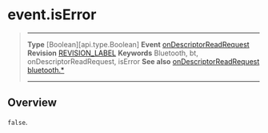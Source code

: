 # event.isError

> --------------------- ------------------------------------------------------------------------------------------
> __Type__              [Boolean][api.type.Boolean]
> __Event__             [onDescriptorReadRequest](/plugin.bluetooth.type.Server.event.onDescriptorReadRequest.md)
> __Revision__          [REVISION_LABEL](REVISION_URL)
> __Keywords__          Bluetooth, bt, onDescriptorReadRequest, isError
> __See also__          [onDescriptorReadRequest](/plugin.bluetooth.type.Server.event.onDescriptorReadRequest.md)
>						[bluetooth.*](/plugin.bluetooth.md)
> --------------------- ------------------------------------------------------------------------------------------

## Overview

`false`.